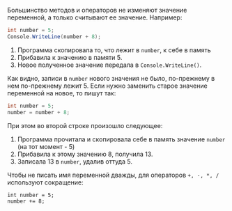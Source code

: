 Большинство методов и операторов не изменяют значение переменной, а только считывают ее значение. Например:
```csharp
int number = 5;
Console.WriteLine(number + 8); 
```
1. Программа скопировала то, что лежит в `number`, к себе в память
1. Прибавила к значению в памяти 5.
1. Новое полученное значение передала в `Console.WriteLine()`.

Как видно, записи в `number` нового значения не было, по-прежнему в нем по-прежнему лежит 5. Если нужно заменить старое значение переменной на новое, то пишут так:
```csharp
int number = 5; 
number = number + 8;  
```
При этом во второй строке произошло следующее:

1. Программа прочитала и скопировала себе в память значение `number` (на тот момент - 5)
1. Прибавила к этому значению 8, получила 13.
1. Записала 13 в `number`, удалив оттуда 5.

Чтобы не писать имя переменной дважды, для операторов `+, -, *, /` используют сокращение:
```
int number = 5;
number += 8;
```
